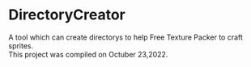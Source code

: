 # DirectoryCreator
A tool which can create directorys to help Free Texture Packer to craft sprites.  
This project was compiled on Octuber 23,2022.  
